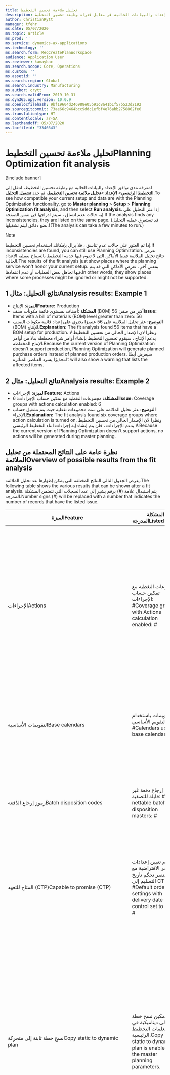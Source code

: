```yaml
---
title: تحليل ملاءمة تحسين التخطيط
description: يشرح هذا الموضوع كيفيه التحقق من صحة الإعداد والبيانات الحالية في مقابل قدرات وظيفة تحسين التخطيط.
author: ChristianRytt
manager: tfehr
ms.date: 05/07/2020
ms.topic: article
ms.prod: ''
ms.service: dynamics-ax-applications
ms.technology: ''
ms.search.form: ReqCreatePlanWorkspace
audience: Application User
ms.reviewer: kamaybac
ms.search.scope: Core, Operations
ms.custom: ''
ms.assetid: ''
ms.search.region: Global
ms.search.industry: Manufacturing
ms.author: crytt
ms.search.validFrom: 2019-10-31
ms.dyn365.ops.version: 10.0.9
ms.openlocfilehash: 9bf19604d246988e05b91c8a41b1f57b523d2192
ms.sourcegitcommit: 73ae66c9464bcc9ddc1efbf4e76abb2758862fe6
ms.translationtype: HT
ms.contentlocale: ar-SA
ms.lasthandoff: 05/07/2020
ms.locfileid: "3346643"
---
```

# <a name="planning-optimization-fit-analysis"></a><span data-ttu-id="7ae45-103">تحليل ملاءمة تحسين التخطيط</span><span class="sxs-lookup"><span data-stu-id="7ae45-103">Planning Optimization fit analysis</span></span>

[!include [banner](../../includes/banner.md)]

<span data-ttu-id="7ae45-104">لمعرفه مدى توافق الإعداد والبيانات الحالية مع وظيفة تحسين التخطيط، انتقل إلى **التخطيط الرئيسي**\> **الإعداد** \>**تحليل ملائمة تحسين التخطيط**، ثم حدد **تشغيل التحليل**.</span><span class="sxs-lookup"><span data-stu-id="7ae45-104">To see how compatible your current setup and data are with the Planning Optimization functionality, go to **Master planning** \> **Setup** \> **Planning Optimization fit analysis**, and then select **Run analysis**.</span></span> <span data-ttu-id="7ae45-105">إذا عثر التحليل علي إيه حالات عدم اتساق ، سيتم ادراجها في نفس الصفحة.</span><span class="sxs-lookup"><span data-stu-id="7ae45-105">If the analysis finds any inconsistencies, they are listed on the same page.</span></span> <span data-ttu-id="7ae45-106">(قد تستغرق عمليه التحليل بضع دقائق ليتم تشغيلها.)</span><span class="sxs-lookup"><span data-stu-id="7ae45-106">(The analysis can take a few minutes to run.)</span></span>

> [!NOTE]
> <span data-ttu-id="7ae45-107">إذا تم العثور علي حالات عدم تناسق ، فلا يزال بإمكانك استخدام تحسين التخطيط.</span><span class="sxs-lookup"><span data-stu-id="7ae45-107">If inconsistencies are found, you can still use Planning Optimization.</span></span> <span data-ttu-id="7ae45-108">تعرض نتائج تحليل الملائمة فقط الأماكن التي لا تقوم فيها خدمه التخطيط بالسماح بعمليه الإعداد الحالية.</span><span class="sxs-lookup"><span data-stu-id="7ae45-108">The results of the fit analysis just show places where the planning service won't honor your current setup.</span></span> <span data-ttu-id="7ae45-109">بمعني آخر ، تعرض الأماكن التي قد يتم فيها تجاهل بعض العمليات أو عدم اعتمادها.</span><span class="sxs-lookup"><span data-stu-id="7ae45-109">In other words, they show places where some processes might be ignored or might not be supported.</span></span>

## <a name="analysis-results-example-1"></a><span data-ttu-id="7ae45-110">نتائج التحليل: مثال 1</span><span class="sxs-lookup"><span data-stu-id="7ae45-110">Analysis results: Example 1</span></span>

- <span data-ttu-id="7ae45-111">**الميزة:** الإنتاج</span><span class="sxs-lookup"><span data-stu-id="7ae45-111">**Feature:** Production</span></span>
- <span data-ttu-id="7ae45-112">**المشكلة** :أصناف بمستوى قائمة مكونات صنف (BOM) أكبر من صفر: 56</span><span class="sxs-lookup"><span data-stu-id="7ae45-112">**Issue:** Items with a bill of materials (BOM) level greater than zero: 56</span></span>
- <span data-ttu-id="7ae45-113">**التوضيح:** عثر تحليل الملائمة على 56 عنصرًا يحتوي على إعداد قائمة مكونات الصنف (BOM) للإنتاج.</span><span class="sxs-lookup"><span data-stu-id="7ae45-113">**Explanation:** The fit analysis found 56 items that have a BOM setup for production.</span></span> <span data-ttu-id="7ae45-114">ونظرا لان الإصدار الحالي من تحسين التخطيط لا يدعم الإنتاج ، سيقوم تحسين التخطيط بإنشاء أوامر شراء مخططه بدلا من أوامر الإنتاج المخططة.</span><span class="sxs-lookup"><span data-stu-id="7ae45-114">Because the current version of Planning Optimization doesn't support production, Planning Optimization will generate planned purchase orders instead of planned production orders.</span></span> <span data-ttu-id="7ae45-115">سيعرض أيضًا تحذيرًا يسرد العناصر المتأثره.</span><span class="sxs-lookup"><span data-stu-id="7ae45-115">It will also show a warning that lists the affected items.</span></span>

## <a name="analysis-results-example-2"></a><span data-ttu-id="7ae45-116">نتائج التحليل: مثال 2</span><span class="sxs-lookup"><span data-stu-id="7ae45-116">Analysis results: Example 2</span></span>

- <span data-ttu-id="7ae45-117">**الميزة:** الإجراءات</span><span class="sxs-lookup"><span data-stu-id="7ae45-117">**Feature:** Actions</span></span>
- <span data-ttu-id="7ae45-118">**المشكلة:** مجموعات التغطية مع تمكين حساب الإجراءات: 6</span><span class="sxs-lookup"><span data-stu-id="7ae45-118">**Issue:** Coverage groups with actions calculation enabled: 6</span></span>
- <span data-ttu-id="7ae45-119">**التوضيح:** عثر تحليل الملائمة على ست مجموعات تغطيه حيث يتم تشغيل حساب الإجراء.</span><span class="sxs-lookup"><span data-stu-id="7ae45-119">**Explanation:** The fit analysis found six coverage groups where action calculation is turned on.</span></span> <span data-ttu-id="7ae45-120">ونظرا لان الإصدار الحالي من تحسين التخطيط لا يدعم الإجراءات ، فلن يتم إنشاء إيه إجراءات اثناء التخطيط الرئيسي.</span><span class="sxs-lookup"><span data-stu-id="7ae45-120">Because the current version of Planning Optimization doesn't support actions, no actions will be generated during master planning.</span></span>

## <a name="overview-of-possible-results-from-the-fit-analysis"></a><span data-ttu-id="7ae45-121">نظرة عامة على النتائج المحتملة من تحليل الملائمة</span><span class="sxs-lookup"><span data-stu-id="7ae45-121">Overview of possible results from the fit analysis</span></span>

<span data-ttu-id="7ae45-122">يعرض الجدول التالي النتائج المختلفة التي يمكن إظهارها بعد تحليل الملائمة.</span><span class="sxs-lookup"><span data-stu-id="7ae45-122">The following table shows the various results that can be shown after a fit analysis.</span></span> <span data-ttu-id="7ae45-123">يتم استبدال علامة (_\#_) برقم يشير إلى عدد السجلات التي تتضمن المشكلة المدرجة.</span><span class="sxs-lookup"><span data-stu-id="7ae45-123">Number signs (_\#_) will be replaced with a number that indicates the number of records that have the listed issue.</span></span>

| <span data-ttu-id="7ae45-124">الميزة</span><span class="sxs-lookup"><span data-stu-id="7ae45-124">Feature</span></span> | <span data-ttu-id="7ae45-125">المشكلة المدرجة</span><span class="sxs-lookup"><span data-stu-id="7ae45-125">Listed issue</span></span> | <span data-ttu-id="7ae45-126">الشرح</span><span class="sxs-lookup"><span data-stu-id="7ae45-126">Explanation</span></span> |
| --- | --- | --- |
| <span data-ttu-id="7ae45-127">الإجراءات</span><span class="sxs-lookup"><span data-stu-id="7ae45-127">Actions</span></span> | <span data-ttu-id="7ae45-128">مجموعات التغطية مع تمكين حساب الإجراءات: _\#_</span><span class="sxs-lookup"><span data-stu-id="7ae45-128">Coverage groups with Actions calculation enabled: _\#_</span></span> | <span data-ttu-id="7ae45-129">هذه الميزة معلقة.</span><span class="sxs-lookup"><span data-stu-id="7ae45-129">This feature is pending.</span></span> <span data-ttu-id="7ae45-130">حاليا، لا يتم إنشاء الإجراءات أثناء التخطيط الرئيسي عند تمكين تحسين التخطيط، بغض النظر عن هذا الإعداد.</span><span class="sxs-lookup"><span data-stu-id="7ae45-130">Currently, actions aren't generated during master planning when Planning Optimization is enabled, regardless of this setting.</span></span> <span data-ttu-id="7ae45-131">والغرض الأساسي من الإجراء هو اقتراح التغييرات على الأوامر الموجودة.</span><span class="sxs-lookup"><span data-stu-id="7ae45-131">The main purpose of actions is to suggest changes to existing orders.</span></span> |
| <span data-ttu-id="7ae45-132">التقويمات الأساسية</span><span class="sxs-lookup"><span data-stu-id="7ae45-132">Base calendars</span></span> | <span data-ttu-id="7ae45-133">التقويمات باستخدام التقويم الأساسي: _\#_</span><span class="sxs-lookup"><span data-stu-id="7ae45-133">Calendars using base calendar: _\#_</span></span> | <span data-ttu-id="7ae45-134">هذه الميزة معلقة.</span><span class="sxs-lookup"><span data-stu-id="7ae45-134">This feature is pending.</span></span> <span data-ttu-id="7ae45-135">حاليًا، يتم تجاهل التقويم الأساسي عند تمكين تحسين أداء التخطيط.</span><span class="sxs-lookup"><span data-stu-id="7ae45-135">Currently, the base calendar is ignored when Planning Optimization is enabled.</span></span> |
| <span data-ttu-id="7ae45-136">رموز إرجاع الدُفعة</span><span class="sxs-lookup"><span data-stu-id="7ae45-136">Batch disposition codes</span></span> | <span data-ttu-id="7ae45-137">أصول إرجاع دفعة غير قابلة للتصفية: _\#_</span><span class="sxs-lookup"><span data-stu-id="7ae45-137">Non-nettable batch disposition masters: _\#_</span></span> | <span data-ttu-id="7ae45-138">هذه الميزة معلقة.</span><span class="sxs-lookup"><span data-stu-id="7ae45-138">This feature is pending.</span></span> <span data-ttu-id="7ae45-139">حاليًا، يتم تجاهل رموز إرجاع الدفعة عندما يكون تحسين أداء التخطيط ممكنا.</span><span class="sxs-lookup"><span data-stu-id="7ae45-139">Currently, batch disposition codes are ignored when Planning Optimization is enabled.</span></span> |
| <span data-ttu-id="7ae45-140">المتاح للتعهد (CTP)</span><span class="sxs-lookup"><span data-stu-id="7ae45-140">Capable to promise (CTP)</span></span> | <span data-ttu-id="7ae45-141">تم تعيين إعدادات الأوامر الافتراضية مع عنصر تحكم تاريخ التسليم إلى CTP: _\#_</span><span class="sxs-lookup"><span data-stu-id="7ae45-141">Default order settings with delivery date control set to CTP: _\#_</span></span> | <span data-ttu-id="7ae45-142">هذه الميزة معلقة.</span><span class="sxs-lookup"><span data-stu-id="7ae45-142">This feature is pending.</span></span> <span data-ttu-id="7ae45-143">حاليًا، يتم تجاهل CTP عند تمكين تحسين التخطيط، بغض النظر عن هذا الإعداد.</span><span class="sxs-lookup"><span data-stu-id="7ae45-143">Currently, CTP is ignored when Planning Optimization is enabled, regardless of this setting.</span></span> |
| <span data-ttu-id="7ae45-144">نسخ خطة ثابتة إلى متحركة</span><span class="sxs-lookup"><span data-stu-id="7ae45-144">Copy static to dynamic plan</span></span> | <span data-ttu-id="7ae45-145">تم تمكين نسخ خطة ثابتة إلى ديناميكية في مُعلمات التخطيط الرئيسية.</span><span class="sxs-lookup"><span data-stu-id="7ae45-145">Copy of static to dynamic plan is enabled on the master planning parameters.</span></span> | <span data-ttu-id="7ae45-146">تحسين التخطيط لا ينسخ الخطة الثابتة إلى الخطة الديناميكية، بغض النظر عن هذا الإعداد.</span><span class="sxs-lookup"><span data-stu-id="7ae45-146">Planning Optimization doesn't copy the static plan to the dynamic plan, regardless of this setting.</span></span> <span data-ttu-id="7ae45-147">بوجه عام، يعتبر هذا المفهوم أقل صلة بسبب عملية إعادة الإنشاء السريعة والكاملة التي يوفرها تحسين التخطيط.</span><span class="sxs-lookup"><span data-stu-id="7ae45-147">In general, this concept is less relevant because of the speed and complete regeneration that Planning Optimization provides.</span></span> <span data-ttu-id="7ae45-148">في حالة استخدام خطتين أو أكثر، يجب تشغيل التخطيط الرئيسي لكل خطة.</span><span class="sxs-lookup"><span data-stu-id="7ae45-148">If two or more plans are used, master planning should be triggered for each plan.</span></span> |
| <span data-ttu-id="7ae45-149">تأكيد</span><span class="sxs-lookup"><span data-stu-id="7ae45-149">Firming</span></span> | <span data-ttu-id="7ae45-150">إعداد مجموعات التغطية مع الحد الزمني للتأكيد التلقائي: _\#_</span><span class="sxs-lookup"><span data-stu-id="7ae45-150">Coverage groups with auto firming time fence set: _\#_</span></span> | <span data-ttu-id="7ae45-151">في الإصدار 10.0.7 والإصدارات الأحدث، يتم دعم التأكيد كوظيفة تأكيد دفعية منفصلة بعد اكتمال التخطيط الرئيسي (بشرط تمكين _التأكيد التلقائي للتخطيط الرئيسي_ في [إدارة الميزات](../../../fin-ops-core/fin-ops/get-started/feature-management/feature-management-overview.md)).</span><span class="sxs-lookup"><span data-stu-id="7ae45-151">In version 10.0.7 and later, firming is supported as a separate firming batch job after master planning is completed (provided the _Auto-firming for Planning Optimization_ feature has been enabled in [feature management](../../../fin-ops-core/fin-ops/get-started/feature-management/feature-management-overview.md)).</span></span> <span data-ttu-id="7ae45-152">لاحظ أن التأكيد التلقائي لتحسين التخطيط يستند إلى تاريخ الأمر (تاريخ البدء)، وليس تاريخ المتطلب (تاريخ الانتهاء).</span><span class="sxs-lookup"><span data-stu-id="7ae45-152">Note that auto firming for Planning Optimization is based on the order date (start date), not the requirement date (end date).</span></span> <span data-ttu-id="7ae45-153">ويضمن هذا السلوك حدوث تأكيد الأوامر المخططة في الوقت المستحق، دون الحاجة إلى تضمين وقت الإنتاج في الحد الزمني للتأكيد.</span><span class="sxs-lookup"><span data-stu-id="7ae45-153">This behavior ensures that firming of planned orders occurs in due time, without having to include lead time in the firming time fence.</span></span> |
| <span data-ttu-id="7ae45-154">تأكيد</span><span class="sxs-lookup"><span data-stu-id="7ae45-154">Firming</span></span> | <span data-ttu-id="7ae45-155">إعداد سجلات تغطية الصنف مع التأكيد التلقائي: _\#_</span><span class="sxs-lookup"><span data-stu-id="7ae45-155">Item coverage records with auto firming set: _\#_</span></span> | <span data-ttu-id="7ae45-156">في الإصدار 10.0.7 والإصدارات الأحدث، يتم دعم التأكيد التلقائي كوظيفة تأكيد دفعية منفصلة بعد اكتمال التخطيط الرئيسي (بشرط تمكين _التأكيد التلقائي للتخطيط الرئيسي_ في [إدارة الميزات](../../../fin-ops-core/fin-ops/get-started/feature-management/feature-management-overview.md)).</span><span class="sxs-lookup"><span data-stu-id="7ae45-156">In version 10.0.7 and later, auto firming is supported as a separate firming batch job after master planning is completed (provided the _Auto-firming for Planning Optimization_ feature has been enabled in [feature management](../../../fin-ops-core/fin-ops/get-started/feature-management/feature-management-overview.md)).</span></span> <span data-ttu-id="7ae45-157">لاحظ أن التأكيد التلقائي لتحسين التخطيط يستند إلى تاريخ الأمر (تاريخ البدء)، وليس تاريخ المتطلب (تاريخ الانتهاء).</span><span class="sxs-lookup"><span data-stu-id="7ae45-157">Note that auto firming for Planning Optimization is based on the order date (start date), not the requirement date (end date).</span></span> <span data-ttu-id="7ae45-158">ويضمن هذا السلوك حدوث تأكيد الأوامر المخططة في الوقت المستحق، دون الحاجة إلى تضمين وقت الإنتاج في الحد الزمني للتأكيد.</span><span class="sxs-lookup"><span data-stu-id="7ae45-158">This behavior ensures that firming of planned orders occurs in due time, without having to include lead time in the firming time fence.</span></span> |
| <span data-ttu-id="7ae45-159">تأكيد</span><span class="sxs-lookup"><span data-stu-id="7ae45-159">Firming</span></span> | <span data-ttu-id="7ae45-160">إعداد الخطط الرئيسية مع التأكيد التلقائي: _\#_</span><span class="sxs-lookup"><span data-stu-id="7ae45-160">Master plans with auto firming set: _\#_</span></span> | <span data-ttu-id="7ae45-161">في الإصدار 10.0.7 والإصدارات الأحدث، يتم دعم التأكيد التلقائي كوظيفة تأكيد دفعية منفصلة بعد اكتمال التخطيط الرئيسي (بشرط تمكين _التأكيد التلقائي للتخطيط الرئيسي_ في [إدارة الميزات](../../../fin-ops-core/fin-ops/get-started/feature-management/feature-management-overview.md)).</span><span class="sxs-lookup"><span data-stu-id="7ae45-161">In version 10.0.7 and later, auto firming is supported as a separate firming batch job after master planning is completed (provided the _Auto-firming for Planning Optimization_ feature has been enabled in [feature management](../../../fin-ops-core/fin-ops/get-started/feature-management/feature-management-overview.md)).</span></span> <span data-ttu-id="7ae45-162">لاحظ أن التأكيد التلقائي لتحسين التخطيط يستند إلى تاريخ الأمر (تاريخ البدء)، وليس تاريخ المتطلب (تاريخ الانتهاء).</span><span class="sxs-lookup"><span data-stu-id="7ae45-162">Note that auto firming for Planning Optimization is based on the order date (start date), not the requirement date (end date).</span></span> <span data-ttu-id="7ae45-163">ويضمن هذا السلوك حدوث تأكيد الأوامر المخططة في الوقت المستحق، دون الحاجة إلى تضمين وقت الإنتاج في الحد الزمني للتأكيد.</span><span class="sxs-lookup"><span data-stu-id="7ae45-163">This behavior ensures that firming of planned orders occurs in due time, without having to include lead time in the firming time fence.</span></span> |
| <span data-ttu-id="7ae45-164">FitAnalysisPlanningItems</span><span class="sxs-lookup"><span data-stu-id="7ae45-164">FitAnalysisPlanningItems</span></span> | <span data-ttu-id="7ae45-165">أصناف التخطيط: _\#_</span><span class="sxs-lookup"><span data-stu-id="7ae45-165">Planning Items: _\#_</span></span> | <span data-ttu-id="7ae45-166">هذه الميزة معلقة.</span><span class="sxs-lookup"><span data-stu-id="7ae45-166">This feature is pending.</span></span> <span data-ttu-id="7ae45-167">يتم حاليًا معالجة أصناف التخطيط مثل الأصناف العادية عند تمكين تحسين أداء التخطيط.</span><span class="sxs-lookup"><span data-stu-id="7ae45-167">Currently, planning items are handled like regular items when Planning Optimization is enabled.</span></span> |
| <span data-ttu-id="7ae45-168">التنبؤ</span><span class="sxs-lookup"><span data-stu-id="7ae45-168">Forecast</span></span> | <span data-ttu-id="7ae45-169">ويتم تمكين مجموعات التغطية مع "تضمين الأوامر بين الشركات الشقيقة":_\#_</span><span class="sxs-lookup"><span data-stu-id="7ae45-169">Coverage groups with "Include intercompany orders" enabled: _\#_</span></span> | <span data-ttu-id="7ae45-170">هذه الميزة معلقة.</span><span class="sxs-lookup"><span data-stu-id="7ae45-170">This feature is pending.</span></span> <span data-ttu-id="7ae45-171">حاليًا، لا يتضمن التخطيط الرئيسي طلب مخطط في المراحل النهائية عند تمكين تحسين التخطيط، بغض النظر عن هذا الإعداد.</span><span class="sxs-lookup"><span data-stu-id="7ae45-171">Currently, master planning doesn't include downstream planned demand when Planning Optimization is enabled, regardless of this setting.</span></span> <span data-ttu-id="7ae45-172">لاحظ أن الأوامر التي تم إصدارها /تأكيدها تستمر في العمل مع وظيفة الشركات الشقيقة العادية وستغطي معظم السيناريوهات.</span><span class="sxs-lookup"><span data-stu-id="7ae45-172">Note that released/firmed orders still work with the regular intercompany functionality and will cover most scenarios.</span></span> |
| <span data-ttu-id="7ae45-173">التنبؤ</span><span class="sxs-lookup"><span data-stu-id="7ae45-173">Forecast</span></span> | <span data-ttu-id="7ae45-174">يتم تعيين مجموعات التغطية التي تتضمن الإعداد "تقليل التنبؤ حسب" إلى قيمة مختلفة عن "الأوامر": _\#_</span><span class="sxs-lookup"><span data-stu-id="7ae45-174">Coverage groups with "Reduce forecast by" setting set to a value different than "Orders": _\#_</span></span> | <span data-ttu-id="7ae45-175">افتراضيًا، يستخدم تحسين التخطيط "تقليل التنبؤ حسب" للأوامر، بغض النظر عن هذا الإعداد.</span><span class="sxs-lookup"><span data-stu-id="7ae45-175">By default, Planning Optimization uses "Reduce forecast by" for orders, regardless of this setting.</span></span> |
| <span data-ttu-id="7ae45-176">التنبؤ</span><span class="sxs-lookup"><span data-stu-id="7ae45-176">Forecast</span></span> | <span data-ttu-id="7ae45-177">نماذج التنبؤ مع نماذج فرعية: _\#_</span><span class="sxs-lookup"><span data-stu-id="7ae45-177">Forecast models with sub models: _\#_</span></span> | <span data-ttu-id="7ae45-178">هذه الميزة معلقة.</span><span class="sxs-lookup"><span data-stu-id="7ae45-178">This feature is pending.</span></span> <span data-ttu-id="7ae45-179">حاليًا، لا يتم دعم التنبؤات التي تستخدم النماذج الفرعية عند تمكين تحسين التخطيط.</span><span class="sxs-lookup"><span data-stu-id="7ae45-179">Currently, forecasts that use sub-models aren't supported when Planning Optimization is enabled.</span></span> <span data-ttu-id="7ae45-180">وسيتم تجاهلها، بغض النظر عن هذا الإعداد.</span><span class="sxs-lookup"><span data-stu-id="7ae45-180">They will be ignored, regardless of this setting.</span></span> |
| <span data-ttu-id="7ae45-181">التنبؤ</span><span class="sxs-lookup"><span data-stu-id="7ae45-181">Forecast</span></span> | <span data-ttu-id="7ae45-182">الخطط الرئيسية التي تم فيها تمكين "تضمين التنبؤ بالتوريد": _\#_</span><span class="sxs-lookup"><span data-stu-id="7ae45-182">Master plans with "Include supply forecast" enabled: _\#_</span></span> | <span data-ttu-id="7ae45-183">هذه الميزة معلقة.</span><span class="sxs-lookup"><span data-stu-id="7ae45-183">This feature is pending.</span></span> <span data-ttu-id="7ae45-184">حاليًا، لا يتم دعم التنبؤات بالتوريد التي تستخدم النماذج الفرعية عند تمكين تحسين التخطيط.</span><span class="sxs-lookup"><span data-stu-id="7ae45-184">Currently, supply forecasts aren't supported when Planning Optimization is enabled.</span></span> <span data-ttu-id="7ae45-185">وسيتم تجاهلها، بغض النظر عن هذا الإعداد.</span><span class="sxs-lookup"><span data-stu-id="7ae45-185">They will be ignored, regardless of this setting.</span></span> |
| <span data-ttu-id="7ae45-186">الحد الزمني للتجمد</span><span class="sxs-lookup"><span data-stu-id="7ae45-186">Freeze time fence</span></span> | <span data-ttu-id="7ae45-187">إعداد مجموعات التغطية مع الحد الزمني للتجمد: _\#_</span><span class="sxs-lookup"><span data-stu-id="7ae45-187">Coverage groups with freeze time fence set: _\#_</span></span> | <span data-ttu-id="7ae45-188">لا يتم غالبًا استخدام الحد الزمني للتجميد، ولا توجد أية خطط حاليًا لتضمينه لتحسين التخطيط.</span><span class="sxs-lookup"><span data-stu-id="7ae45-188">The freeze time fence isn't often used, and there are currently no plans to include it for Planning Optimization.</span></span> <span data-ttu-id="7ae45-189">حاليًا، يتم تجاهل إعداد الحد الزمن للتجميد عند تمكين تحسين التخطيط، بغض النظر عن هذا الإعداد.</span><span class="sxs-lookup"><span data-stu-id="7ae45-189">Currently, the freeze time fence setup is ignored when Planning Optimization is enabled, regardless of this setting.</span></span> |
| <span data-ttu-id="7ae45-190">الحد الزمني للتجمد</span><span class="sxs-lookup"><span data-stu-id="7ae45-190">Freeze time fence</span></span> | <span data-ttu-id="7ae45-191">إعداد سجلات تغطية الصنف مع الحد الزمني للتجمد: _\#_</span><span class="sxs-lookup"><span data-stu-id="7ae45-191">Item coverage records with freeze time fence set: _\#_</span></span> | <span data-ttu-id="7ae45-192">لا يتم غالبًا استخدام الحد الزمني للتجميد، ولا توجد أية خطط حاليًا لتضمينه لتحسين التخطيط.</span><span class="sxs-lookup"><span data-stu-id="7ae45-192">The freeze time fence isn't often used, and there are currently no plans to include it for Planning Optimization.</span></span> <span data-ttu-id="7ae45-193">حاليًا، يتم تجاهل إعداد الحد الزمن للتجميد عند تمكين تحسين التخطيط، بغض النظر عن هذا الإعداد.</span><span class="sxs-lookup"><span data-stu-id="7ae45-193">Currently, the freeze time fence setup is ignored when Planning Optimization is enabled, regardless of this setting.</span></span> |
| <span data-ttu-id="7ae45-194">الحد الزمني للتجمد</span><span class="sxs-lookup"><span data-stu-id="7ae45-194">Freeze time fence</span></span> | <span data-ttu-id="7ae45-195">إعداد الخطط الرئيسية مع الحد الزمني للتجمد: _\#_</span><span class="sxs-lookup"><span data-stu-id="7ae45-195">Master plans with freeze time fence set: _\#_</span></span> | <span data-ttu-id="7ae45-196">لا يتم غالبًا استخدام الحد الزمني للتجميد، ولا توجد أية خطط حاليًا لتضمينه لتحسين التخطيط.</span><span class="sxs-lookup"><span data-stu-id="7ae45-196">The freeze time fence isn't often used, and there are currently no plans to include it for Planning Optimization.</span></span> <span data-ttu-id="7ae45-197">حاليًا، يتم تجاهل إعداد الحد الزمن للتجميد عند تمكين تحسين التخطيط، بغض النظر عن هذا الإعداد.</span><span class="sxs-lookup"><span data-stu-id="7ae45-197">Currently, the freeze time fence setup is ignored when Planning Optimization is enabled, regardless of this setting.</span></span> |
| <span data-ttu-id="7ae45-198">بين شركات شقيقة</span><span class="sxs-lookup"><span data-stu-id="7ae45-198">Intercompany</span></span> | <span data-ttu-id="7ae45-199">الخطط الرئيسية والتي تشمل المطلب اللاحق المخطط:  _\#_</span><span class="sxs-lookup"><span data-stu-id="7ae45-199">Master plans including planned downstream demand: _\#_</span></span> | <span data-ttu-id="7ae45-200">هذه الميزة معلقة.</span><span class="sxs-lookup"><span data-stu-id="7ae45-200">This feature is pending.</span></span> <span data-ttu-id="7ae45-201">حاليًا، لا يتضمن التخطيط الرئيسي طلب مخطط في المراحل النهائية عند تمكين تحسين التخطيط، بغض النظر عن هذا الإعداد.</span><span class="sxs-lookup"><span data-stu-id="7ae45-201">Currently, master planning doesn't include downstream planned demand when Planning Optimization is enabled, regardless of this setting.</span></span> <span data-ttu-id="7ae45-202">لاحظ أن الأوامر التي تم إصدارها /تأكيدها تستمر في العمل مع وظيفة الشركات الشقيقة العادية وستغطي معظم السيناريوهات.</span><span class="sxs-lookup"><span data-stu-id="7ae45-202">Note that released/firmed orders still work with the normal intercompany functionality and will cover most scenarios.</span></span> |
| <span data-ttu-id="7ae45-203">كانبان</span><span class="sxs-lookup"><span data-stu-id="7ae45-203">Kanban</span></span> | <span data-ttu-id="7ae45-204">سجلات تغطية الأصناف مع نوع الأمر المُخطط كانبان: _\#_</span><span class="sxs-lookup"><span data-stu-id="7ae45-204">Item coverage records with planned order type kanban: _\#_</span></span> | <span data-ttu-id="7ae45-205">هذه الميزة معلقة.</span><span class="sxs-lookup"><span data-stu-id="7ae45-205">This feature is pending.</span></span> <span data-ttu-id="7ae45-206">حاليًا، سيتم تجاهل تغطية الصنف التي تم تعيينها إلى كانبان عند تمكين تحسين التخطيط.</span><span class="sxs-lookup"><span data-stu-id="7ae45-206">Currently, item coverage that is set to kanban will be ignored when Planning Optimization is enabled.</span></span> <span data-ttu-id="7ae45-207">سيقوم نوع الأمر المخطط لكانبان بإنشاء تحذير خلال التخطيط الرئيسي، وسيتم إنشاء أوامر شراء مخططة لتغطية الطلب المرتبط.</span><span class="sxs-lookup"><span data-stu-id="7ae45-207">The kanban planned order type will create a warning during master planning, and planned purchase orders will be created to cover the related demand.</span></span> |
| <span data-ttu-id="7ae45-208">كانبان</span><span class="sxs-lookup"><span data-stu-id="7ae45-208">Kanban</span></span> | <span data-ttu-id="7ae45-209">الأصناف التي تحتوي على نوع الأمر الافتراضي كانبان: _\#_</span><span class="sxs-lookup"><span data-stu-id="7ae45-209">Items with default order type kanban: _\#_</span></span> | <span data-ttu-id="7ae45-210">حاليًا، سيتم تجاهل نوع الأمر الافتراضي الذي تم تعيينه إلى كانبان عند تمكين تحسين التخطيط.</span><span class="sxs-lookup"><span data-stu-id="7ae45-210">Currently, a default order type that is set to kanban will be ignored when Planning Optimization is enabled.</span></span> <span data-ttu-id="7ae45-211">سيقوم نوع الأمر الافتراضي لكانبان بإنشاء تحذير خلال التخطيط الرئيسي، وسيتم إنشاء أوامر شراء مخططة لتغطية الطلب المرتبط.</span><span class="sxs-lookup"><span data-stu-id="7ae45-211">The kanban default order type will create a warning during master planning, and planned purchase orders will be created to cover the related demand.</span></span> |
| <span data-ttu-id="7ae45-212">حالة دورة حياة المنتج</span><span class="sxs-lookup"><span data-stu-id="7ae45-212">Product lifecycle state</span></span>   | <span data-ttu-id="7ae45-213">حالات دورة حياة المنتج غير نشطة للتخطيط: _\#_</span><span class="sxs-lookup"><span data-stu-id="7ae45-213">Product lifecycle states not active for planning: _\#_</span></span> | <span data-ttu-id="7ae45-214">هذه ميزة معلقة.</span><span class="sxs-lookup"><span data-stu-id="7ae45-214">This is a pending feature.</span></span> <span data-ttu-id="7ae45-215">يتم تجاهل حالة دورة حياة المنتج في الوقت الحالي مع تمكين تحسين التخطيط.</span><span class="sxs-lookup"><span data-stu-id="7ae45-215">Currently the Product lifecycle state is ignored with Planning Optimization enabled.</span></span> <span data-ttu-id="7ae45-216">يمكنك تعديل عامل تصفية المنتجات على مستوى الخطة لتجنب تضمين المنتجات عند تعطيل حالة دورة حياة المنتج للتخطيط.</span><span class="sxs-lookup"><span data-stu-id="7ae45-216">You can adjust the plan level product filter to avoid including products where product lifecycle state is disabled for planning.</span></span> |
| <span data-ttu-id="7ae45-217">الإنتاج</span><span class="sxs-lookup"><span data-stu-id="7ae45-217">Production</span></span> | <span data-ttu-id="7ae45-218">سطور قائمة مكونات الصنف بالتقريب أو إعداد متعد: _\#_</span><span class="sxs-lookup"><span data-stu-id="7ae45-218">BOM lines with rounding or multiple setup: _\#_</span></span> | <span data-ttu-id="7ae45-219">هذه الميزة معلقة.</span><span class="sxs-lookup"><span data-stu-id="7ae45-219">This feature is pending.</span></span> <span data-ttu-id="7ae45-220">حاليًا، يتم تجاهل التقريب والإعدادات المتعددة في بنود قائمة مكونات الصنف عندما يكون تحسين التخطيط ممكنا، بغض النظر عن هذا الإعداد.</span><span class="sxs-lookup"><span data-stu-id="7ae45-220">Currently, rounding and multiple setups are ignored on BOM lines when Planning Optimization is enabled, regardless of this setting.</span></span> |
| <span data-ttu-id="7ae45-221">الإنتاج</span><span class="sxs-lookup"><span data-stu-id="7ae45-221">Production</span></span> | <span data-ttu-id="7ae45-222">سطور قائمة مكونات الصنف/المعادلة بقياس المعادلة: _\#_</span><span class="sxs-lookup"><span data-stu-id="7ae45-222">BOM/formula lines with formula measurement: _\#_</span></span> | <span data-ttu-id="7ae45-223">هذه الميزة معلقة.</span><span class="sxs-lookup"><span data-stu-id="7ae45-223">This feature is pending.</span></span> <span data-ttu-id="7ae45-224">حاليًا، يتم تجاهل قياس المعادلة في بنود قائمة مكونات الصنف وبنود المعادلة عندما يكون تحسين التخطيط ممكنا، بغض النظر عن هذا الإعداد.</span><span class="sxs-lookup"><span data-stu-id="7ae45-224">Currently, formula measurement is ignored on BOM and formula lines when Planning Optimization is enabled, regardless of this setting.</span></span> |
| <span data-ttu-id="7ae45-225">الإنتاج</span><span class="sxs-lookup"><span data-stu-id="7ae45-225">Production</span></span> | <span data-ttu-id="7ae45-226">سطور قائمة مكونات الصنف/المعادلة مع استبدال الصنف (مجموعات الخطط): _\#_</span><span class="sxs-lookup"><span data-stu-id="7ae45-226">BOM/formula lines with item substitution (plan groups): _\#_</span></span> | <span data-ttu-id="7ae45-227">هذه الميزة معلقة.</span><span class="sxs-lookup"><span data-stu-id="7ae45-227">This feature is pending.</span></span> <span data-ttu-id="7ae45-228">حاليًا، يتم تجاهل استبدال الصنف (مجموعات الخطط) في بنود قائمة مكونات الصنف وبنود المعادلة عندما يكون تحسين التخطيط ممكنا، بغض النظر عن هذا الإعداد.</span><span class="sxs-lookup"><span data-stu-id="7ae45-228">Currently, item substitution (plan groups) is ignored on BOM and formula lines when Planning Optimization is enabled, regardless of this setting.</span></span> |
| <span data-ttu-id="7ae45-229">الإنتاج</span><span class="sxs-lookup"><span data-stu-id="7ae45-229">Production</span></span> | <span data-ttu-id="7ae45-230">سطور قائمة مكونات الصنف/المعادلة بكمية سالبة: _\#_</span><span class="sxs-lookup"><span data-stu-id="7ae45-230">BOM/formula lines with negative quantity: _\#_</span></span> | <span data-ttu-id="7ae45-231">هذه الميزة معلقة.</span><span class="sxs-lookup"><span data-stu-id="7ae45-231">This feature is pending.</span></span> <span data-ttu-id="7ae45-232">سيتم تضمين بنود قائمة مكونات الصنف وبنود المعادلة التي لها كمية سالبة بالكمية 0 (صفر) وسيتم إصدار تحذير عند تمكين تحسين التخطيط.</span><span class="sxs-lookup"><span data-stu-id="7ae45-232">BOM and formula lines that have negative quantity will be included with a quantity of 0 (zero) and a warning will be issued when Planning Optimization is enabled.</span></span> |
| <span data-ttu-id="7ae45-233">الإنتاج</span><span class="sxs-lookup"><span data-stu-id="7ae45-233">Production</span></span> | <span data-ttu-id="7ae45-234">سطور قائمة مكونات الصنف/المعادلة مع استهلاك المورد: _\#_</span><span class="sxs-lookup"><span data-stu-id="7ae45-234">BOM/formula lines with resource consumption: _\#_</span></span> | <span data-ttu-id="7ae45-235">هذه الميزة معلقة.</span><span class="sxs-lookup"><span data-stu-id="7ae45-235">This feature is pending.</span></span> <span data-ttu-id="7ae45-236">حاليًا، يتم تجاهل بنود المعادلة وبنود قائمة مكونات الصنف التي تتضمن استهلاك مورد عند تمكين تحسين التخطيط.</span><span class="sxs-lookup"><span data-stu-id="7ae45-236">Currently, BOM and formula lines that have resource consumption are ignored when Planning Optimization is enabled.</span></span> |
| <span data-ttu-id="7ae45-237">الإنتاج</span><span class="sxs-lookup"><span data-stu-id="7ae45-237">Production</span></span> | <span data-ttu-id="7ae45-238">سطور قائمة مكونات الصنف/المعادلة مع استهلاك الخطوة: _\#_</span><span class="sxs-lookup"><span data-stu-id="7ae45-238">BOM/formula lines with step consumption: _\#_</span></span> | <span data-ttu-id="7ae45-239">هذه الميزة معلقة.</span><span class="sxs-lookup"><span data-stu-id="7ae45-239">This feature is pending.</span></span> <span data-ttu-id="7ae45-240">حاليًا، يتم تجاهل خطوة الاستهلاك في بنود المعادلة وبنود قائمة مكونات الصنف عند تمكين تحسين التخطيط.</span><span class="sxs-lookup"><span data-stu-id="7ae45-240">Currently, step consumption is ignored on BOM and formula lines when Planning Optimization is enabled.</span></span> |
| <span data-ttu-id="7ae45-241">الإنتاج</span><span class="sxs-lookup"><span data-stu-id="7ae45-241">Production</span></span> | <span data-ttu-id="7ae45-242">الشجرة التي تحتوي عل‏‫ى معدل خردة ثابت أو خردة متغيرة محددة: _\#_</span><span class="sxs-lookup"><span data-stu-id="7ae45-242">BOMs with constant scrap or variable scrap defined: _\#_</span></span> | <span data-ttu-id="7ae45-243">هذه الميزة معلقة.</span><span class="sxs-lookup"><span data-stu-id="7ae45-243">This feature is pending.</span></span> <span data-ttu-id="7ae45-244">حاليًا، يتم تجاهل الخردة الثابتة والخردة المتغيرة التي يتم تحديدها في قوائم مكونات الأصناف عند تمكين تحسين التخطيط.</span><span class="sxs-lookup"><span data-stu-id="7ae45-244">Currently, constant scrap and variable scrap that are defined on BOMs are ignored when Planning Optimization is enabled.</span></span> |
| <span data-ttu-id="7ae45-245">الإنتاج</span><span class="sxs-lookup"><span data-stu-id="7ae45-245">Production</span></span> | <span data-ttu-id="7ae45-246">قوائم مكونات الأصناف التي تحتوي على تعاقد من الباطن: _\#_</span><span class="sxs-lookup"><span data-stu-id="7ae45-246">BOMs with subcontracting: _\#_</span></span> | <span data-ttu-id="7ae45-247">هذه الميزة معلقة.</span><span class="sxs-lookup"><span data-stu-id="7ae45-247">This feature is pending.</span></span> <span data-ttu-id="7ae45-248">حاليًا، يتم تجاهل إعداد التعاقد من الباطن في قوائم مكونات الأصناف عند تمكين تحسين التخطيط، بغض النظر عن هذا الإعداد.</span><span class="sxs-lookup"><span data-stu-id="7ae45-248">Currently, the subcontracting setup on BOMs is ignored when Planning Optimization is enabled, regardless of this setting.</span></span> |
| <span data-ttu-id="7ae45-249">الإنتاج</span><span class="sxs-lookup"><span data-stu-id="7ae45-249">Production</span></span> | <span data-ttu-id="7ae45-250">‏‫قائمة مكونات الصنف دون موقع: _\#_</span><span class="sxs-lookup"><span data-stu-id="7ae45-250">BOMs without a site: _\#_</span></span> | <span data-ttu-id="7ae45-251">هذه الميزة معلقة.</span><span class="sxs-lookup"><span data-stu-id="7ae45-251">This feature is pending.</span></span> <span data-ttu-id="7ae45-252">حاليًا، يتم تجاهل قوائم مكونات الأصناف دون موقع عندما يكون تحسين التخطيط ممكنًا.</span><span class="sxs-lookup"><span data-stu-id="7ae45-252">Currently, BOMs without a site are ignored when Planning Optimization is enabled.</span></span> |
| <span data-ttu-id="7ae45-253">الإنتاج</span><span class="sxs-lookup"><span data-stu-id="7ae45-253">Production</span></span> | <span data-ttu-id="7ae45-254">الطلب بقائمة مكونات صنف محددة أو متطلبات المسار المحددة: _\#_</span><span class="sxs-lookup"><span data-stu-id="7ae45-254">Demand with specific BOM or route requirements defined: _\#_</span></span> | <span data-ttu-id="7ae45-255">هذه الميزة معلقة.</span><span class="sxs-lookup"><span data-stu-id="7ae45-255">This feature is pending.</span></span> <span data-ttu-id="7ae45-256">حاليًا، يتم تجاهل متطلبات قائمة متطلبات الصنف أو قائمة المسار الخاصة التي يتم تحديدها في الطلب (مثل قائمة مكونات الصنف الفرعية أو المسار الفرعي في أمر المبيعات) عند تمكين تحسين التخطيط.</span><span class="sxs-lookup"><span data-stu-id="7ae45-256">Currently, the specific BOM or route requirements that are defined on the demand (such as a sub-BOM or sub-route on a sales order) are ignored when Planning Optimization is enabled.</span></span> <span data-ttu-id="7ae45-257">سيتم استخدام قائمة مكونات الصنف أو المسار القياسي، بغض النظر عن هذا الإعداد.</span><span class="sxs-lookup"><span data-stu-id="7ae45-257">The standard BOM or route will be used, regardless of this setting.</span></span> |
| <span data-ttu-id="7ae45-258">الإنتاج</span><span class="sxs-lookup"><span data-stu-id="7ae45-258">Production</span></span> | <span data-ttu-id="7ae45-259">إصدارات المعادلة مع المنتجات المساعدة/الثانوية: _\#_</span><span class="sxs-lookup"><span data-stu-id="7ae45-259">Formula versions with Co/By products: _\#_</span></span> | <span data-ttu-id="7ae45-260">هذه الميزة معلقة.</span><span class="sxs-lookup"><span data-stu-id="7ae45-260">This feature is pending.</span></span> <span data-ttu-id="7ae45-261">حاليًا، يتم تجاهل المنتجات المساعدة والمنتجات الفرعية المرتبطة بإصدار المعادلة عند تمكين تحسين التخطيط.</span><span class="sxs-lookup"><span data-stu-id="7ae45-261">Currently, co-products and by-products that are associated with the formula version are ignored when Planning Optimization is enabled.</span></span> |
| <span data-ttu-id="7ae45-262">الإنتاج</span><span class="sxs-lookup"><span data-stu-id="7ae45-262">Production</span></span> | <span data-ttu-id="7ae45-263">إصدارات المعادلة مع العائد: _\#_</span><span class="sxs-lookup"><span data-stu-id="7ae45-263">Formula versions with Yield: _\#_</span></span> | <span data-ttu-id="7ae45-264">هذه الميزة معلقة.</span><span class="sxs-lookup"><span data-stu-id="7ae45-264">This feature is pending.</span></span> <span data-ttu-id="7ae45-265">حاليًا، يتم تجاهل العائد المرتبط بإصدار المعادلة عند تمكين تحسين التخطيط.</span><span class="sxs-lookup"><span data-stu-id="7ae45-265">Currently, yield that is associated with the formula version is ignored when Planning Optimization is enabled.</span></span> |
| <span data-ttu-id="7ae45-266">الإنتاج</span><span class="sxs-lookup"><span data-stu-id="7ae45-266">Production</span></span> | <span data-ttu-id="7ae45-267">الخطط متضمنة التسلسل: _\#_</span><span class="sxs-lookup"><span data-stu-id="7ae45-267">Plans including sequencing: _\#_</span></span> | <span data-ttu-id="7ae45-268">هذه الميزة معلقة.</span><span class="sxs-lookup"><span data-stu-id="7ae45-268">This feature is pending.</span></span> <span data-ttu-id="7ae45-269">حاليًا، يتم تجاهل التسلسل عند تمكين تحسين التخطيط، بغض النظر عن هذا الإعداد.</span><span class="sxs-lookup"><span data-stu-id="7ae45-269">Currently, sequencing is ignored when Planning Optimization is enabled, regardless of this setting.</span></span> |
| <span data-ttu-id="7ae45-270">الإنتاج</span><span class="sxs-lookup"><span data-stu-id="7ae45-270">Production</span></span> | <span data-ttu-id="7ae45-271">أوامر الإنتاج التي تم إصدارها ولم تبدأ بعد، المجدول بدئها قبل اليوم: _\#_</span><span class="sxs-lookup"><span data-stu-id="7ae45-271">Released production orders that are not started, where scheduled start is earlier than today: _\#_</span></span> | <span data-ttu-id="7ae45-272">هذه الميزة معلقة.</span><span class="sxs-lookup"><span data-stu-id="7ae45-272">This feature is pending.</span></span> |
| <span data-ttu-id="7ae45-273">الإنتاج</span><span class="sxs-lookup"><span data-stu-id="7ae45-273">Production</span></span> | <span data-ttu-id="7ae45-274">الموارد المجدولة بقدرة محدودة: _\#_</span><span class="sxs-lookup"><span data-stu-id="7ae45-274">Resources scheduled with finite capacity: _\#_</span></span> | <span data-ttu-id="7ae45-275">هذه الميزة معلقة.</span><span class="sxs-lookup"><span data-stu-id="7ae45-275">This feature is pending.</span></span> <span data-ttu-id="7ae45-276">حاليًا، يتم تجاهل الموارد المجدولة بقدرة محدودة عند تمكين تحسين التخطيط.</span><span class="sxs-lookup"><span data-stu-id="7ae45-276">Currently, resources that are scheduled with finite capacity are ignored when Planning Optimization is enabled.</span></span> <span data-ttu-id="7ae45-277">ويتم إجراء الجدولة استنادًا إلى وقت الإنتاج الافتراضي من المنتج.</span><span class="sxs-lookup"><span data-stu-id="7ae45-277">Scheduling is done based on the default lead time from the product.</span></span> |
| <span data-ttu-id="7ae45-278">الإنتاج</span><span class="sxs-lookup"><span data-stu-id="7ae45-278">Production</span></span> | <span data-ttu-id="7ae45-279">التوجيهات المستخدمة في التخطيط: _\#_</span><span class="sxs-lookup"><span data-stu-id="7ae45-279">Routes used in planning: _\#_</span></span> | <span data-ttu-id="7ae45-280">هذه الميزة معلقة.</span><span class="sxs-lookup"><span data-stu-id="7ae45-280">This feature is pending.</span></span> <span data-ttu-id="7ae45-281">حاليًا، يتم تجاهل المسارات عند تمكين تحسين التخطيط.</span><span class="sxs-lookup"><span data-stu-id="7ae45-281">Currently, routes are ignored when Planning Optimization is enabled.</span></span> <span data-ttu-id="7ae45-282">يتم استخدام وقت الإنتاج الافتراضي من المنتج.</span><span class="sxs-lookup"><span data-stu-id="7ae45-282">The default lead time from the product is used.</span></span> |
| <span data-ttu-id="7ae45-283">الإنتاج</span><span class="sxs-lookup"><span data-stu-id="7ae45-283">Production</span></span> | <span data-ttu-id="7ae45-284">حجز سطر المبيعات باستخدام تحديد إجمالي المكونات المطلوبة: _\#_</span><span class="sxs-lookup"><span data-stu-id="7ae45-284">Sales line reservation using explosion: _\#_</span></span> | <span data-ttu-id="7ae45-285">لا يتم دعم حجز بند المبيعات الذي يستخدم تحديد الإجماليات للمكونات المطلوبة عند تمكين تحسين التخطيط.</span><span class="sxs-lookup"><span data-stu-id="7ae45-285">Sales line reservation that uses explosion isn't supported when Planning Optimization is enabled.</span></span> |
| <span data-ttu-id="7ae45-286">الإنتاج</span><span class="sxs-lookup"><span data-stu-id="7ae45-286">Production</span></span> | <span data-ttu-id="7ae45-287">الجدولة مع تحديد إجمالي المكونات المطلوبة لأوامر الإنتاج: _\#_</span><span class="sxs-lookup"><span data-stu-id="7ae45-287">Scheduling with explosion of production orders: _\#_</span></span> | <span data-ttu-id="7ae45-288">لا يتم دعم الجدولة التي تستخدم تحديد الإجماليات للمكونات المطلوبة لأوامر الإنتاج عند تمكين تحسين التخطيط.</span><span class="sxs-lookup"><span data-stu-id="7ae45-288">Scheduling that uses explosion of production orders isn't supported when Planning Optimization is enabled.</span></span> <span data-ttu-id="7ae45-289">ويمكن جدولة أوامر الإنتاج بشكل فردي.</span><span class="sxs-lookup"><span data-stu-id="7ae45-289">Production orders can be scheduled individually.</span></span> |
| <span data-ttu-id="7ae45-290">طلبات عروض الأسعار</span><span class="sxs-lookup"><span data-stu-id="7ae45-290">Request for quotations</span></span> | <span data-ttu-id="7ae45-291">الخطط الرئيسية مع طلبات عروض الأسعار ممكنة: _\#_</span><span class="sxs-lookup"><span data-stu-id="7ae45-291">Master plans with request for quotations enabled: _\#_</span></span> | <span data-ttu-id="7ae45-292">هذه الميزة معلقة.</span><span class="sxs-lookup"><span data-stu-id="7ae45-292">This feature is pending.</span></span> <span data-ttu-id="7ae45-293">حاليًا، لا تعتبر طلبات عرض الأسعار (RFQ) كطلب عند تمكين تحسين التخطيط.</span><span class="sxs-lookup"><span data-stu-id="7ae45-293">Currently, requests for quotation (RFQs) aren't considered as demand when Planning Optimization is enabled.</span></span> <span data-ttu-id="7ae45-294">وسيتم تجاهلها، بغض النظر عن هذا الإعداد.</span><span class="sxs-lookup"><span data-stu-id="7ae45-294">They will be ignored, regardless of this setting.</span></span> |
| <span data-ttu-id="7ae45-295">طلبات شراء</span><span class="sxs-lookup"><span data-stu-id="7ae45-295">Requisitions</span></span> | <span data-ttu-id="7ae45-296">الخطط الرئيسية مع طلبات شراء ممكنة: _\#_</span><span class="sxs-lookup"><span data-stu-id="7ae45-296">Master plans with requisitions enabled: _\#_</span></span> | <span data-ttu-id="7ae45-297">هذه الميزة معلقة.</span><span class="sxs-lookup"><span data-stu-id="7ae45-297">This feature is pending.</span></span> <span data-ttu-id="7ae45-298">حاليًا، لا يتم اعتبار طلبات الشراء عند تمكين تحسين التخطيط.</span><span class="sxs-lookup"><span data-stu-id="7ae45-298">Currently, requisitions aren't considered when Planning Optimization is enabled.</span></span> <span data-ttu-id="7ae45-299">وسيتم تجاهلها، بغض النظر عن هذا الإعداد.</span><span class="sxs-lookup"><span data-stu-id="7ae45-299">They will be ignored, regardless of this setting.</span></span> |
| <span data-ttu-id="7ae45-300">هوامش ضمان</span><span class="sxs-lookup"><span data-stu-id="7ae45-300">Safety margins</span></span> | <span data-ttu-id="7ae45-301">مجموعات التغطية مع هامش أمان: _\#_</span><span class="sxs-lookup"><span data-stu-id="7ae45-301">Coverage groups with safety margin: _\#_</span></span> | <span data-ttu-id="7ae45-302">هذه الميزة معلقة.</span><span class="sxs-lookup"><span data-stu-id="7ae45-302">This feature is pending.</span></span> <span data-ttu-id="7ae45-303">حاليًا، يتم تجاهل هامش الأمان عند تمكين تحسين أداء التخطيط.</span><span class="sxs-lookup"><span data-stu-id="7ae45-303">Currently, safety margin is ignored when Planning Optimization is enabled.</span></span> <span data-ttu-id="7ae45-304">لتعويض هذا السلوك، يمكنك زيادة وقت الإنتاج بحيث يتضمن هامش الأمان.</span><span class="sxs-lookup"><span data-stu-id="7ae45-304">To compensate for this behavior, you can increase the lead time so that it includes the safety margin.</span></span> |
| <span data-ttu-id="7ae45-305">هوامش ضمان</span><span class="sxs-lookup"><span data-stu-id="7ae45-305">Safety margins</span></span> | <span data-ttu-id="7ae45-306">الخطط الرئيسية مع هامش الأمان: _\#_</span><span class="sxs-lookup"><span data-stu-id="7ae45-306">Master plans with safety margin: _\#_</span></span> | <span data-ttu-id="7ae45-307">هذه الميزة معلقة.</span><span class="sxs-lookup"><span data-stu-id="7ae45-307">This feature is pending.</span></span> <span data-ttu-id="7ae45-308">حاليًا، يتم تجاهل هامش الأمان عند تمكين تحسين التخطيط، بغض النظر عن هذا الإعداد.</span><span class="sxs-lookup"><span data-stu-id="7ae45-308">Currently, safety margin is ignored when Planning Optimization is enabled, regardless of this setting.</span></span> <span data-ttu-id="7ae45-309">لتعويض هذا السلوك، يمكنك زيادة وقت الإنتاج بحيث يتضمن هامش الأمان.</span><span class="sxs-lookup"><span data-stu-id="7ae45-309">To compensate for this behavior, you can increase the lead time so that it includes the safety margin.</span></span> |
| <span data-ttu-id="7ae45-310">استيفاء المخزون الاحتياطي</span><span class="sxs-lookup"><span data-stu-id="7ae45-310">Safety stock fulfillment</span></span> | <span data-ttu-id="7ae45-311">سجلات تغطية الصنف بقيمة "‏‫تحقيق الحد الأدنى‬" تختلف عن "تاريخ اليوم + وقت الشراء": _\#_</span><span class="sxs-lookup"><span data-stu-id="7ae45-311">Item coverage records with "Fulfill minimum" different from "Today's date + procurement time": _\#_</span></span> | <span data-ttu-id="7ae45-312">تحسين التخطيط يستخدم دائمًا *تاريخ اليوم + وقت الشراء*.</span><span class="sxs-lookup"><span data-stu-id="7ae45-312">Planning Optimization always uses *Today's date + procurement time*.</span></span> <span data-ttu-id="7ae45-313">يتم إجراء هذا التغيير للتحضير لإعداد التخطيط المبسط في المستقبل، ولتوفير نتيجة قابله للتنفيذ.</span><span class="sxs-lookup"><span data-stu-id="7ae45-313">This change is made to prepare for a simplified planning setup in the future, and to provide an actionable result.</span></span> <span data-ttu-id="7ae45-314">في حالة عدم تضمين وقت الشراء لمخزون الأمان، سيتم دومًا تأجيل الأوامر المخططة التي تم إنشاؤها للمخزون الفعلي المنخفض بسبب وقت الإنتاج.</span><span class="sxs-lookup"><span data-stu-id="7ae45-314">If the procurement time isn't included for safety stock, planned orders that are created for current low on-hand inventory will always be delayed because of the lead time.</span></span> <span data-ttu-id="7ae45-315">يمكن أن يسبب هذا السلوك فوضى كبيرة وظهور أوامر مخططة غير مرغوب فيها.</span><span class="sxs-lookup"><span data-stu-id="7ae45-315">This behavior can cause significant noise and unwanted planned orders.</span></span> <span data-ttu-id="7ae45-316">تتمثل أفضل ممارسة في تغيير الإعداد بحيث يتم استخدام *تاريخ اليوم + وقت الشراء*.</span><span class="sxs-lookup"><span data-stu-id="7ae45-316">The best practice is to change the setting so that *Today's date + procurement time* is used.</span></span> |
| <span data-ttu-id="7ae45-317">عروض أسعار المبيعات</span><span class="sxs-lookup"><span data-stu-id="7ae45-317">Sales quotations</span></span> | <span data-ttu-id="7ae45-318">الخطط الرئيسية مع عروض أسعار مبيعات ممكنة: _\#_</span><span class="sxs-lookup"><span data-stu-id="7ae45-318">Master plans with sales quotations enabled: _\#_</span></span> | <span data-ttu-id="7ae45-319">هذه الميزة معلقة.</span><span class="sxs-lookup"><span data-stu-id="7ae45-319">This feature is pending.</span></span> <span data-ttu-id="7ae45-320">حاليًا، لا يتم اعتبار عروض الأسعار عند تمكين تحسين التخطيط.</span><span class="sxs-lookup"><span data-stu-id="7ae45-320">Currently, quotations aren't considered when Planning Optimization is enabled.</span></span> <span data-ttu-id="7ae45-321">وسيتم تجاهلها، بغض النظر عن هذا الإعداد.</span><span class="sxs-lookup"><span data-stu-id="7ae45-321">They will be ignored, regardless of this setting.</span></span> |
| <span data-ttu-id="7ae45-322">فترة الصلاحية</span><span class="sxs-lookup"><span data-stu-id="7ae45-322">Shelf life</span></span> | <span data-ttu-id="7ae45-323">الخطط الرئيسية مع فترة الصلاحية ممكنة: _\#_</span><span class="sxs-lookup"><span data-stu-id="7ae45-323">Master plans with shelf life enabled: _\#_</span></span> | <span data-ttu-id="7ae45-324">هذه الميزة معلقة.</span><span class="sxs-lookup"><span data-stu-id="7ae45-324">This feature is pending.</span></span> <span data-ttu-id="7ae45-325">حاليًا، لا يتم اعتبار فترة الصلاحية عند تمكين تحسين التخطيط، بغض النظر عن هذا الإعداد.</span><span class="sxs-lookup"><span data-stu-id="7ae45-325">Currently, shelf life isn't considered when Planning Optimization is enabled, regardless of this setting.</span></span> |

## <a name="additional-resources"></a><span data-ttu-id="7ae45-326">الموارد الإضافية</span><span class="sxs-lookup"><span data-stu-id="7ae45-326">Additional resources</span></span>

[<span data-ttu-id="7ae45-327">نظرة عامة على تحسين التخطيط‬</span><span class="sxs-lookup"><span data-stu-id="7ae45-327">Planning Optimization overview</span></span>](planning-optimization-overview.md)

[<span data-ttu-id="7ae45-328">بدء تحسين التخطيط</span><span class="sxs-lookup"><span data-stu-id="7ae45-328">Get started with Planning Optimization</span></span>](get-started.md)

[<span data-ttu-id="7ae45-329">عرض سجل محفوظات الخطط والتخطيط</span><span class="sxs-lookup"><span data-stu-id="7ae45-329">View plan history and planning logs</span></span>](plan-history-logs.md)

[<span data-ttu-id="7ae45-330">تطبيق عوامل تصفية على خطة</span><span class="sxs-lookup"><span data-stu-id="7ae45-330">Apply filters to a plan</span></span>](plan-filters.md)

[<span data-ttu-id="7ae45-331">إلغاء وظيفة تخطيط</span><span class="sxs-lookup"><span data-stu-id="7ae45-331">Cancel a planning job</span></span>](cancel-planning-job.md)
